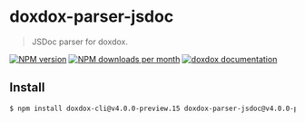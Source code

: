 # doxdox-parser-jsdoc

> JSDoc parser for doxdox.

[![NPM version](https://img.shields.io/npm/v/doxdox-parser-jsdoc?style=flat-square)](https://www.npmjs.org/package/doxdox-parser-jsdoc)
[![NPM downloads per month](https://img.shields.io/npm/dm/doxdox-parser-jsdoc?style=flat-square)](https://www.npmjs.org/package/doxdox-parser-jsdoc)
[![doxdox documentation](https://img.shields.io/badge/doxdox-documentation-%23E85E95?style=flat-square)](https://doxdox.org)

## Install

```bash
$ npm install doxdox-cli@v4.0.0-preview.15 doxdox-parser-jsdoc@v4.0.0-preview.15 --save-dev
```
